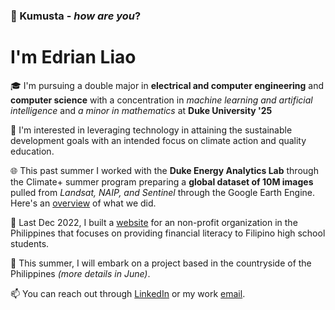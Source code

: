 ### 👋 Kumusta - _how are you_? 
# I'm Edrian Liao
🎓 I'm pursuing a double major in __electrical and computer engineering__ and __computer science__ with a concentration in _machine learning and artificial intelligence_ and _a minor in mathematics_ at __Duke University '25__

👀 I'm interested in leveraging technology in attaining the sustainable development goals with an intended focus on climate action and quality education.

🌐 This past summer I worked with the __Duke Energy Analytics Lab__ through the Climate+ summer program preparing a __global dataset of 10M images__ pulled from _Landsat, NAIP, and Sentinel_ through the Google Earth Engine. Here's an [overview](https://bigdata.duke.edu/projects/tracking-climate-change-causes-impacts-with-satellites-and-ai/) of what we did.

🌱 Last Dec 2022,  I built a [website](http://projectkayamanan.org/) for an non-profit organization in the Philippines that focuses on providing financial literacy to Filipino high school students.

💞️ This summer, I will embark on a project based in the countryside of the Philippines _(more details in June)_.

📫 You can reach out through [LinkedIn](https://www.linkedin.com/in/edrianpaulliao/) or my work [email](mailto:edrianpaul.liao@duke.edu).

<!---
edrian-liao/edrian-liao is a ✨ special ✨ repository because its `README.md` (this file) appears on your GitHub profile.
You can click the Preview link to take a look at your changes.
--->
